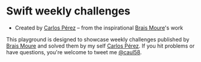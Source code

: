 # Swift weekly challenges
 
* Created by [Carlos Pérez](https://twitter.com/caul58) – from the inspirational [Brais Moure](https://twitter.com/mouredev)'s work

This playground is designed to showcase weekly challenges published by [Brais Moure](https://twitter.com/mouredev) and solved them by my self [Carlos Pérez](https://twitter.com/caul58). If you hit problems or have questions, you're welcome to tweet me [@caul58](https://twitter.com/caul58).
